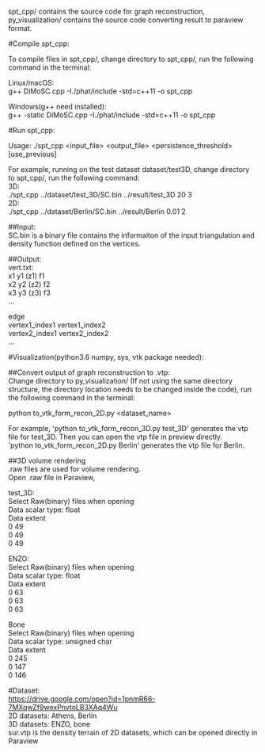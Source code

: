 spt_cpp/ contains the source code for graph reconstruction, py_visualization/ contains the source code converting result to paraview format.<br />

#Compile spt_cpp:<br />

To compile files in spt_cpp/, change directory to spt_cpp/, run the following command in the terminal:<br />

Linux/macOS:<br />
g++ DiMoSC.cpp -I./phat/include -std=c++11 -o spt_cpp<br />

Windows(g++ need installed):<br />
g++ -static DiMoSC.cpp -I./phat/include -std=c++11 -o spt_cpp<br />

#Run spt_cpp:<br />

Usage: ./spt_cpp <input_file> <output_file> <persistence_threshold> <dimension> [use_previous]<br />

For example, running on the test dataset dataset/test3D, change directory to spt_cpp/, run the following command: <br />
3D:<br />
./spt_cpp ../dataset/test_3D/SC.bin ../result/test_3D 20 3<br />
2D:<br />
./spt_cpp ../dataset/Berlin/SC.bin ../result/Berlin 0.01 2<br />

##Input:<br />
SC.bin is a binary file contains the informaiton of the input triangulation and density function defined on the vertices.<br />

##Output:<br />
vert.txt: <br />
x1 y1 (z1) f1<br />
x2 y2 (z2) f2<br />
x3 y3 (z3) f3<br />
...<br />

edge<br />
vertex1_index1 vertex1_index2<br />
vertex2_index1 vertex2_index2<br />
...<br />


#Visualization(python3.6 numpy, sys, vtk package needed):<br />

##Convert output of graph reconstruction to .vtp:<br />
Change directory to py_visualization/ (If not using the same directory structure, the directory location needs to be changed inside the code), run the following command in the terminal:<br />

python to_vtk_form_recon_2D.py <dataset_name><br />

For example, 'python to_vtk_form_recon_3D.py test_3D' generates the vtp file for test_3D. Then you can open the vtp file in preview directly.<br />
'python to_vtk_form_recon_2D.py Berlin' generates the vtp file for Berlin.<br />

##3D volume rendering<br />
.raw files are used for volume rendering.<br />
Open .raw file in Paraview, <br />

test_3D:<br />
Select Raw(binary) files when opening<br />
Data scalar type: float<br />
Data extent <br />
0 49<br />
0 49<br />
0 49<br />

ENZO:<br />
Select Raw(binary) files when opening<br />
Data scalar type: float<br />
Data extent <br />
0 63<br />
0 63<br />
0 63<br />

Bone<br />
Select Raw(binary) files when opening<br />
Data scalar type: unsigned char<br />
Data extent <br />
0 245<br />
0 147<br />
0 146<br />

#Dataset:<br />
https://drive.google.com/open?id=1pnmR66-7MXqwZf9wexPnvtoLB3XAq4Wu<br />
2D datasets: Athens, Berlin<br />
3D datasets: ENZO, bone<br />
sur.vtp is the density terrain of 2D datasets, which can be opened directly in Paraview

